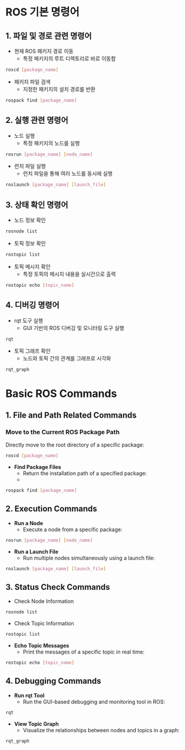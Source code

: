 # ROS 기본 명령어



## 1. 파일 및 경로 관련 명령어

* 현재 ROS 패키지 경로 이동
  * 특정 패키지의 루트 디렉토리로 바로 이동함

```bash
roscd [package_name]
```



* 패키지 파일 검색
  * 지정한 패키지의 설치 경로를 반환

```bash
rospack find [package_name]
```



## 2. 실행 관련 명령어

* 노드 실행
  * 특정 패키지의 노드를 실행

```bash
rosrun [package_name] [node_name]
```



* 런치 파일 실행
  * 런치 파일을 통해 여러 노드를 동시에 실행

```bash
roslaunch [package_name] [launch_file]
```



## 3. 상태 확인 명령어

* 노드 정보 확인

```bash
rosnode list
```

* 토픽 정보 확인

```bash
rostopic list
```

* 토픽 메시지 확인
  * 특정 토픽의 메시지 내용을 실시간으로 출력

```bash
rostopic echo [topic_name]
```



## 4. 디버깅 명령어

* rqt 도구 실행
  * GUI 기반의 ROS 디버깅 및 모니터링 도구 실행

```bash
rqt
```

* 토픽 그래프 확인
  * 노드와 토픽 간의 관계를 그래프로 시각화

```bash
rqt_graph
```




# Basic ROS Commands

## 1. File and Path Related Commands

### Move to the Current ROS Package Path
Directly move to the root directory of a specific package:  

```bash
roscd [package_name]
```



* **Find Package Files**
  * Return the installation path of a specified package:
  * 
```bash
rospack find [package_name]
```



## 2. Execution Commands

* **Run a Node**
  * Execute a node from a specific package:

```bash
rosrun [package_name] [node_name]
```



* **Run a Launch File**
  * Run multiple nodes simultaneously using a launch file:

```bash
roslaunch [package_name] [launch_file]
```



## 3. Status Check Commands

* Check Node Information

```bash
rosnode list
```

* Check Topic Information

```bash
rostopic list
```

* **Echo Topic Messages**
  * Print the messages of a specific topic in real time:

```bash
rostopic echo [topic_name]
```



## 4. Debugging Commands

* **Run rqt Tool**
  * Run the GUI-based debugging and monitoring tool in ROS:

```bash
rqt
```

* **View Topic Graph**
  * Visualize the relationships between nodes and topics in a graph:

```bash
rqt_graph
```
